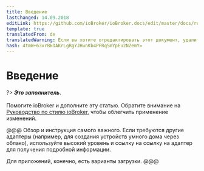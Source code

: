 ```yaml
---
title: Введение
lastChanged: 14.09.2018
editLink: https://github.com/ioBroker/ioBroker.docs/edit/master/docs/ru/cloud/README.md
template: true
translatedFrom: de
translatedWarning: Если вы хотите отредактировать этот документ, удалите поле «translationFrom», в противном случае этот документ будет снова автоматически переведен
hash: 4tmW+63xrBkDAKrLgRgYJHunKb4PFRqSmYpEu2NZemY=
---
```

# Введение
?> ***Это заполнитель***.<br><br> Помогите ioBroker и дополните эту статью. Обратите внимание на [Руководство по стилю ioBroker](community/styleguidedoc), чтобы облегчить применение изменений.

@@@ Обзор и инструкция самого важного. Если требуются другие адаптеры (например, для создания устройств умного дома через облако), используйте высокий уровень и ссылку на ссылку на адаптер для получения подробной информации.

Для приложений, конечно, есть варианты загрузки.
@@@